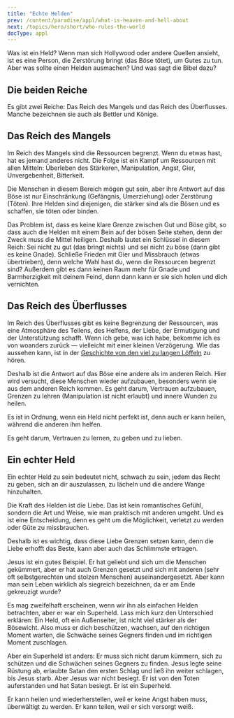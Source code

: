 ```yaml
---
title: "Echte Helden"
prev: /content/paradise/appl/what-is-heaven-and-hell-about
next: /topics/hero/short/who-rules-the-world
docType: appl
---
```


Was ist ein Held? Wenn man sich Hollywood oder andere Quellen ansieht, ist es eine Person, die Zerstörung bringt (das Böse tötet), um Gutes zu tun. Aber was sollte einen Helden ausmachen? Und was sagt die Bibel dazu?

## Die beiden Reiche

<a name="3493"></a>
Es gibt zwei Reiche: Das Reich des Mangels und das Reich des Überflusses. Manche bezeichnen sie auch als Bettler und Könige.

## Das Reich des Mangels

<a name="c06b"></a>
Im Reich des Mangels sind die Ressourcen begrenzt. Wenn du etwas hast, hat es jemand anderes nicht. Die Folge ist ein Kampf um Ressourcen mit allen Mitteln: Überleben des Stärkeren, Manipulation, Angst, Gier, Unvergebenheit, Bitterkeit.

Die Menschen in diesem Bereich mögen gut sein, aber ihre Antwort auf das Böse ist nur Einschränkung (Gefängnis, Umerziehung) oder Zerstörung (Töten). Ihre Helden sind diejenigen, die stärker sind als die Bösen und es schaffen, sie töten oder binden.

Das Problem ist, dass es keine klare Grenze zwischen Gut und Böse gibt, so dass auch die Helden mit einem Bein auf der bösen Seite stehen, denn der Zweck muss die Mittel heiligen. Deshalb lautet ein Schlüssel in diesem Reich: Sei nicht zu gut (das bringt nichts) und sei nicht zu böse (dann gibt es keine Gnade). Schließe Frieden mit Gier und Missbrauch (etwas übertrieben), denn welche Wahl hast du, wenn die Ressourcen begrenzt sind? Außerdem gibt es dann keinen Raum mehr für Gnade und Barmherzigkeit mit deinem Feind, denn dann kann er sie sich holen und dich vernichten.

## Das Reich des Überflusses

<a name="63b7"></a>
Im Reich des Überflusses gibt es keine Begrenzung der Ressourcen, was eine Atmosphäre des Teilens, des Helfens, der Liebe, der Ermutigung und der Unterstützung schafft. Wenn ich gebe, was ich habe, bekomme ich es von woanders zurück — vielleicht mit einer kleinen Verzögerung. Wie das aussehen kann, ist in der [Geschichte von den viel zu langen Löffeln](https://youtu.be/vEa3Bjgm6SA?si=PunYyzAGdMP1N26D) zu hören.

Deshalb ist die Antwort auf das Böse eine andere als im anderen Reich. Hier wird versucht, diese Menschen wieder aufzubauen, besonders wenn sie aus dem anderen Reich kommen. Es geht darum, Vertrauen aufzubauen, Grenzen zu lehren (Manipulation ist nicht erlaubt) und innere Wunden zu heilen.

Es ist in Ordnung, wenn ein Held nicht perfekt ist, denn auch er kann heilen, während die anderen ihm helfen.

Es geht darum, Vertrauen zu lernen, zu geben und zu lieben.

## Ein echter Held

<a name="c934"></a>
Ein echter Held zu sein bedeutet nicht, schwach zu sein, jedem das Recht zu geben, sich an dir auszulassen, zu lächeln und die andere Wange hinzuhalten.

Die Kraft des Helden ist die Liebe. Das ist kein romantisches Gefühl, sondern die Art und Weise, wie man praktisch mit anderen umgeht. Und es ist eine Entscheidung, denn es geht um die Möglichkeit, verletzt zu werden oder Güte zu missbrauchen.

Deshalb ist es wichtig, dass diese Liebe Grenzen setzen kann, denn die Liebe erhofft das Beste, kann aber auch das Schlimmste ertragen.

Jesus ist ein gutes Beispiel. Er hat geliebt und sich um die Menschen gekümmert, aber er hat auch Grenzen gesetzt und sich mit anderen (sehr oft selbstgerechten und stolzen Menschen) auseinandergesetzt. Aber kann man sein Leben wirklich als siegreich bezeichnen, da er am Ende gekreuzigt wurde?

Es mag zweifelhaft erscheinen, wenn wir ihn als einfachen Helden betrachten, aber er war ein Superheld. Lass mich kurz den Unterschied erklären: Ein Held, oft ein Außenseiter, ist nicht viel stärker als der Bösewicht. Also muss er dich beschützen, wachsen, auf den richtigen Moment warten, die Schwäche seines Gegners finden und im richtigen Moment zuschlagen.

Aber ein Superheld ist anders: Er muss sich nicht darum kümmern, sich zu schützen und die Schwächen seines Gegners zu finden. Jesus legte seine Rüstung ab, erlaubte Satan den ersten Schlag und ließ ihn weiter schlagen, bis Jesus starb. Aber Jesus war nicht besiegt. Er ist von den Toten auferstanden und hat Satan besiegt. Er ist ein Superheld.

Er kann heilen und wiederherstellen, weil er keine Angst haben muss, überwältigt zu werden. Er kann teilen, weil er sich versorgt weiß.

